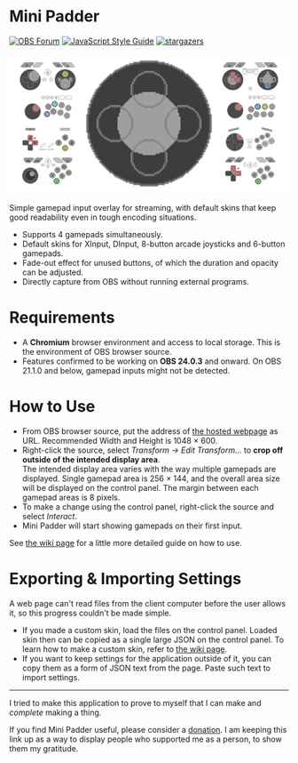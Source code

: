 # Mini Padder

[![OBS Forum][badge: obs forum]][OBS Tool Page]
[![JavaScript Style Guide][badge: standard style]][standard style]
[![stargazers][badge: stargazers]][stargazers]

![Default Skins]

Simple gamepad input overlay for streaming, with default skins that keep good readability even in tough encoding situations.

- Supports 4 gamepads simultaneously.
- Default skins for XInput, DInput, 8-button arcade joysticks and 6-button gamepads.
- Fade-out effect for unused buttons, of which the duration and opacity can be adjusted.
- Directly capture from OBS without running external programs.

# Requirements

- A **Chromium** browser environment and access to local storage. This is the environment of OBS browser source.
- Features confirmed to be working on **OBS 24.0.3** and onward. On OBS 21.1.0 and below, gamepad inputs might not be detected.

# How to Use

- From OBS browser source, put the address of [the hosted webpage] as URL. Recommended Width and Height is 1048 × 600.
- Right-click the source, select *Transform -> Edit Transform...* to **crop off outside of the intended display area**.  
  The intended display area varies with the way multiple gamepads are displayed. Single gamepad area is 256 × 144, and the overall area size will be displayed on the control panel. The margin between each gamepad areas is 8 pixels.
- To make a change using the control panel, right-click the source and select *Interact*.
- Mini Padder will start showing gamepads on their first input.

See [the wiki page][wiki: how to use] for a little more detailed guide on how to use.

# Exporting & Importing Settings

A web page can't read files from the client computer before the user allows it, so this progress couldn't be made simple.

- If you made a custom skin, load the files on the control panel. Loaded skin then can be copied as a single large JSON on the control panel. To learn how to make a custom skin, refer to [the wiki page][wiki: making a skin].
- If you want to keep settings for the application outside of it, you can copy them as a form of JSON text from the page. Paste such text to import settings.

---

I tried to make this application to prove to myself that I can make and *complete* making a thing.

If you find Mini Padder useful, please consider a [donation][Donation Link]. I am keeping this link up as a way to display people who supported me as a person, to show them my gratitude.



[Default Skins]: ./image/open-graph-image-0_5x.png 'All default skins'

[badge: obs forum]: https://img.shields.io/static/v1?label=&message=Forum&color=302e31&logo=obs-studio
[OBS Tool Page]: https://obsproject.com/forum/resources/mini-padder.944/
[badge: standard style]: https://img.shields.io/badge/code_style-standard-brightgreen.svg
[standard style]: https://standardjs.com
[badge: stargazers]: https://img.shields.io/github/stars/Dinir/mini-padder?style=social&link=https://github.com/Dinir/mini-padder&link=https://github.com/Dinir/mini-padder/stargazers
[stargazers]: https://github.com/Dinir/mini-padder/stargazers

[the hosted webpage]: https://dinir.github.io/mini-padder/
[wiki: how to use]: https://github.com/Dinir/mini-padder/wiki/How-to-Use
[wiki: making a skin]: https://github.com/Dinir/mini-padder/wiki/Making-a-Skin

[Donation Link]: https://ko-fi.com/dinir
